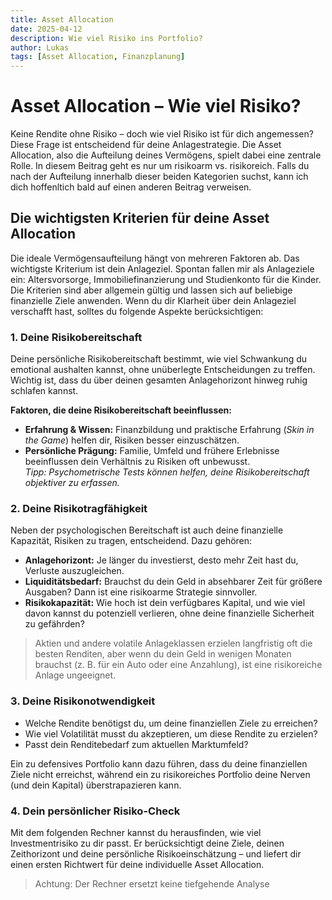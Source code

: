 ```yaml
---
title: Asset Allocation
date: 2025-04-12
description: Wie viel Risiko ins Portfolio?
author: Lukas
tags: [Asset Allocation, Finanzplanung]
---
```


# Asset Allocation – Wie viel Risiko?

Keine Rendite ohne Risiko – doch wie viel Risiko ist für dich angemessen? Diese Frage ist entscheidend für deine Anlagestrategie. Die Asset Allocation, also die Aufteilung deines Vermögens, spielt dabei eine zentrale Rolle. In diesem Beitrag geht es nur um risikoarm vs. risikoreich. Falls du nach der Aufteilung innerhalb dieser beiden Kategorien suchst, kann ich dich hoffenltich bald auf einen anderen Beitrag verweisen.

## Die wichtigsten Kriterien für deine Asset Allocation

Die ideale Vermögensaufteilung hängt von mehreren Faktoren ab. Das wichtigste Kriterium ist dein Anlageziel. Spontan fallen mir als Anlageziele ein: Altersvorsorge, Immobiliefinanzierung und Studienkonto für die Kinder. Die Kriterien sind aber allgemein gültig und lassen sich auf beliebige finanzielle Ziele anwenden. Wenn du dir Klarheit über dein Anlageziel verschafft hast, solltes du folgende Aspekte berücksichtigen:

### 1. Deine Risikobereitschaft
Deine persönliche Risikobereitschaft bestimmt, wie viel Schwankung du emotional aushalten kannst, ohne unüberlegte Entscheidungen zu treffen. Wichtig ist, dass du über deinen gesamten Anlagehorizont hinweg ruhig schlafen kannst.

**Faktoren, die deine Risikobereitschaft beeinflussen:**

- **Erfahrung & Wissen:** Finanzbildung und praktische Erfahrung (*Skin in the Game*) helfen dir, Risiken besser einzuschätzen.
- **Persönliche Prägung:** Familie, Umfeld und frühere Erlebnisse beeinflussen dein Verhältnis zu Risiken oft unbewusst.  
  *Tipp: Psychometrische Tests können helfen, deine Risikobereitschaft objektiver zu erfassen.*

### 2. Deine Risikotragfähigkeit
Neben der psychologischen Bereitschaft ist auch deine finanzielle Kapazität, Risiken zu tragen, entscheidend. Dazu gehören:

- **Anlagehorizont:** Je länger du investierst, desto mehr Zeit hast du, Verluste auszugleichen.
- **Liquiditätsbedarf:** Brauchst du dein Geld in absehbarer Zeit für größere Ausgaben? Dann ist eine risikoarme Strategie sinnvoller.
- **Risikokapazität:** Wie hoch ist dein verfügbares Kapital, und wie viel davon kannst du potenziell verlieren, ohne deine finanzielle Sicherheit zu gefährden?

> Aktien und andere volatile Anlageklassen erzielen langfristig oft die besten Renditen, aber wenn du dein Geld in wenigen Monaten brauchst (z. B. für ein Auto oder eine Anzahlung), ist eine risikoreiche Anlage ungeeignet.

### 3. Deine Risikonotwendigkeit
- Welche Rendite benötigst du, um deine finanziellen Ziele zu erreichen?
- Wie viel Volatilität musst du akzeptieren, um diese Rendite zu erzielen?
- Passt dein Renditebedarf zum aktuellen Marktumfeld?

Ein zu defensives Portfolio kann dazu führen, dass du deine finanziellen Ziele nicht erreichst, während ein zu risikoreiches Portfolio deine Nerven (und dein Kapital) überstrapazieren kann.

### 4. Dein persönlicher Risiko-Check
Mit dem folgenden Rechner kannst du herausfinden, wie viel Investmentrisiko zu dir passt. Er berücksichtigt deine Ziele, deinen Zeithorizont und deine persönliche Risikoeinschätzung – und liefert dir einen ersten Richtwert für deine individuelle Asset Allocation.

> Achtung: Der Rechner ersetzt keine tiefgehende Analyse
